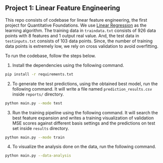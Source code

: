 Project 1: Linear Feature Engineering
---

This repo consists of codebase for linear feature engineering, the first project for Quantitative Foundations. We use [Linear Regression](https://en.wikipedia.org/wiki/Linear_regression) as the learning algorithm. The training data in `traindata.txt` consists of 926 data points with 8 features and 1 output real value. And, the test data in `testinputs.txt` consists of 103 data points. Since, the number of training data points is extremely low, we rely on cross validation to avoid overfitting.

To run the codebase, follow the steps below.

1. Install the dependencies using the following command.

```bash
pip install -r requirements.txt
```


2. To generate the test predictions, using the obtained best model, run the following command. It will write a file named `prediction_results.csv` inside `reports/` directory. 

```bash
python main.py --mode test
```

3. Run the training pipeline using the following command. It will search the best feature expansion and writes a training visualization of validation MSE scores against different basis settings and the predictions on test set inside `results` directory.

```bash
python main.py --mode train
```

4. To visualize the analysis done on the data, run the following command.
```bash
python main.py --data-analysis
```
